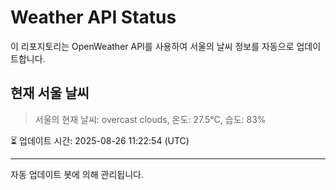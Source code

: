 
# Weather API Status

이 리포지토리는 OpenWeather API를 사용하여 서울의 날씨 정보를 자동으로 업데이트합니다.

## 현재 서울 날씨
> 서울의 현재 날씨: overcast clouds, 온도: 27.5°C, 습도: 83%

⏳ 업데이트 시간: 2025-08-26 11:22:54 (UTC)

---
자동 업데이트 봇에 의해 관리됩니다.
